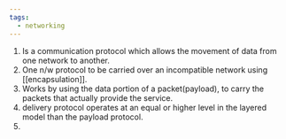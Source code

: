 ```yaml
---
tags:
  - networking
---
```

1. Is a communication protocol which allows the movement of data from one network to another.
2. One n/w protocol to be carried over an incompatible network using [[encapsulation]]. 
3. Works by using the data portion of a packet(payload), to carry the packets that actually provide the service. 
4. delivery protocol operates at an equal or higher level in the layered model than the payload protocol.
5. 